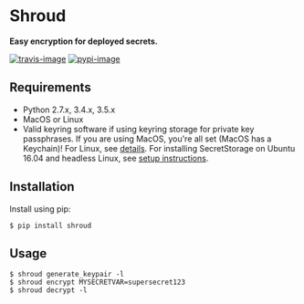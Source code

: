 # Shroud

**Easy encryption for deployed secrets.**

[![travis-image]][travis]
[![pypi-image]][pypi]

## Requirements

* Python 2.7.x, 3.4.x, 3.5.x
* MacOS or Linux
* Valid keyring software if using keyring storage for private key passphrases.
  If you are using MacOS, you're all set (MacOS has a Keychain)!
  For Linux, see [details](http://pythonhosted.org/keyring/#linux).
  For installing SecretStorage on Ubuntu 16.04 and headless Linux, see
  [setup instructions](http://pythonhosted.org/keyring/#using-keyring-on-ubuntu-16-04).

## Installation

Install using pip:

    $ pip install shroud


## Usage

    $ shroud generate_keypair -l
    $ shroud encrypt MYSECRETVAR=supersecret123
    $ shroud decrypt -l


[travis-image]: https://secure.travis-ci.org/mmedal/shroud.svg?branch=master
[travis]: http://travis-ci.org/mmedal/shroud?branch=master
[pypi-image]: https://img.shields.io/pypi/v/shroud.svg
[pypi]: https://pypi.python.org/pypi/shroud
